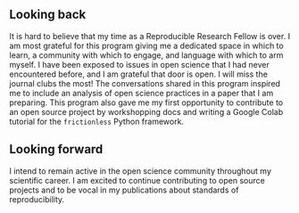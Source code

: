 ## Looking back

It is hard to believe that my time as a Reproducible Research Fellow is over. I am most grateful for this program giving me a dedicated space in which to learn, a community with which to engage, and language with which to arm myself. I have been exposed to issues in open science that I had never encountered before, and I am grateful that door is open. I will miss the journal clubs the most! The conversations shared in this program inspired me to include an analysis of open science practices in a paper that I am preparing. This program also gave me my first opportunity to contribute to an open source project by workshopping docs and writing a Google Colab tutorial for the `frictionless` Python framework. 

## Looking forward

I intend to remain active in the open science community throughout my scientific career. I am excited to continue contributing to open source projects and to be vocal in my publications about standards of reproducibility.
